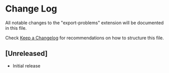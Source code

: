 # Change Log

All notable changes to the "export-problems" extension will be documented in this file.

Check [Keep a Changelog](http://keepachangelog.com/) for recommendations on how to structure this file.

## [Unreleased]

- Initial release